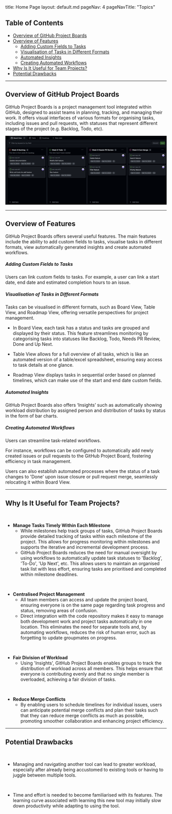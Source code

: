 <frontmatter>
  title: Home Page
  layout: default.md
  pageNav: 4
  pageNavTitle: "Topics"
</frontmatter>

## Table of Contents
* [Overview of GitHub Project Boards](#overview-of-github-project-boards)
* [Overview of Features](#overview-of-features)
  * [Adding Custom Fields to Tasks](#adding-custom-fields-to-tasks)
  * [Visualisation of Tasks in Different Formats](#visualisation-of-tasks-in-different-formats)
  * [Automated Insights](#automated-insights)
  * [Creating Automated Workflows](#creating-automated-workflows)
* [Why Is It Useful for Team Projects?](#why-is-it-useful-for-team-projects)
* [Potential Drawbacks](#potential-drawbacks)

<div style="page-break-after: always;"></div>

--------------------------------------------------------------------------------------------------------------------


## Overview of GitHub Project Boards

GitHub Project Boards is a project management tool integrated within GitHub, designed to assist teams in planning, 
tracking, and managing their work. It offers visual interfaces of various formats for organising tasks, including 
issues and pull requests, with statuses that represent different stages of the project (e.g. Backlog, Todo, etc).

![Board View](images/board-view.png)

---

## Overview of Features

GitHub Project Boards offers several useful features. The main features include the ability to add custom fields to tasks, visualise
tasks in different formats, view automatically generated insights and create automated workflows.

##### Adding Custom Fields to Tasks

Users can link custom fields to <tooltip content="Tasks include an issue or a pull request.">tasks</tooltip>. For example, a user can link a start date, end date and estimated completion 
hours to an issue.

##### Visualisation of Tasks in Different Formats

Tasks can be visualised in different formats, such as Board View, Table View, and Roadmap View, offering versatile 
perspectives for project management. 

* In Board View, each task has a status and tasks are grouped and displayed by their 
status. This feature streamlines monitoring by categorising tasks into statuses like Backlog, Todo, Needs PR Review, 
Done and Up Next. 

* Table View allows for a full overview of all tasks, which is like an automated version of a 
table/excel spreadsheet, ensuring easy access to task details at one glance. 

* Roadmap View displays tasks in sequential order based on planned timelines, which can make use of the start and end date 
custom fields.

##### Automated Insights

GitHub Project Boards also offers ‘Insights’ such as automatically showing workload distribution by assigned person 
and distribution of tasks by status in the form of bar charts.

##### Creating Automated Workflows

Users can streamline task-related workflows. 

For instance, workflows can be configured to automatically add newly created issues or pull requests to the GitHub 
Project Board, fostering efficiency in task management.

Users can also establish automated processes where the status of a task changes to 'Done' upon issue closure
or pull request merge, seamlessly relocating it within Board View.

---

## Why Is It Useful for Team Projects?
<br>

* **Manage Tasks Timely Within Each Milestone**
  * While milestones help track groups of tasks, GitHub Project Boards provide detailed tracking of tasks within 
  each milestone of the project. This allows for progress monitoring within milestones and supports the iterative and
  incremental development process.
  * GitHub Project Boards reduces the need for manual oversight by using workflows to automatically update task 
  statuses to 'Backlog', 'To-Do', 'Up Next', etc. This allows users to maintain an organised task list with less 
  effort, ensuring tasks are prioritised and completed within milestone deadlines.

<br>

* **Centralised Project Management**
  * All team members can access and update the project board, ensuring everyone is on
    the same page regarding task progress and status, removing areas of confusion.
  * Direct integration with the code repository makes it easy to manage both development work and project tasks 
  automatically in one location. This eliminates the need for separate tools and, by automating workflows, reduces 
  the risk of human error, such as forgetting to update groupmates on progress.

<br>

* **Fair Division of Workload**
  * Using 'Insights', GitHub Project Boards enables groups to track the distribution of workload across all members. 
  This helps ensure that everyone is contributing evenly and that no single member is overloaded, achieving a fair 
  division of tasks.

<br>

* **Reduce Merge Conflicts**
  * By enabling users to schedule timelines for individual issues, users can anticipate potential merge conflicts and
    plan their tasks such that they can reduce merge conflicts as much as possible, promoting smoother collaboration and
    enhancing project efficiency.

---

## Potential Drawbacks
<br>

* Managing and navigating another tool can lead to greater workload, especially after 
already being accustomed to existing tools or having to juggle between multiple tools.

<br>

* Time and effort is needed to become familiarised with its features. The learning curve associated 
with learning this new tool may initially slow down productivity while adapting to using the tool.